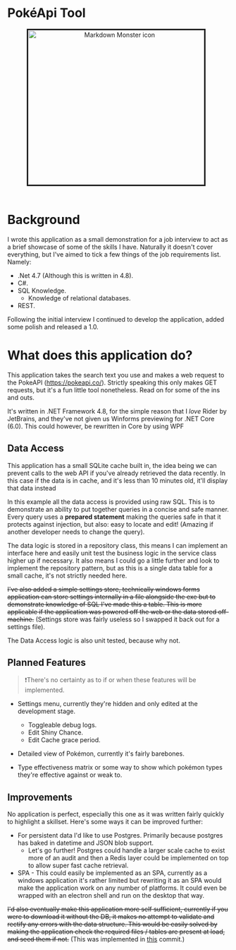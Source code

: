 # PokéApi Tool

<div align="center">
<img src="https://i.imgur.com/rf6WdtT.png" alt="Markdown Monster icon" style="margin-right: 10px; border-style: solid; margin-bottom: 20px;" width="400" height="350"/>
</div>

# Background

I wrote this application as a small demonstration for a job interview to act as a brief showcase of some of the skills I have. Naturally it doesn't cover everything, but I've aimed to tick a few things of the job requirements list. Namely:

- .Net 4.7 (Although this is written in 4.8).
- C#.
- SQL Knowledge.
    - Knowledge of relational databases.
- REST.

Following the initial interview I continued to develop the application, added some polish and released a 1.0.


# What does this application do?
This application takes the search text you use and makes a web request to the PokeAPI (https://pokeapi.co/). Strictly speaking this only makes GET requests, but it's a fun little tool nonetheless. Read on for some of the ins and outs.

It's written in .NET Framework 4.8, for the simple reason that I *love* Rider by JetBrains, and they've not given us Winforms previewing for .NET Core (6.0). This could however, be rewritten in Core by using WPF

## Data Access
This application has a small SQLite cache built in, the idea being we can prevent calls to the web API if you've already retrieved the data recently. In this case if the data is in cache, and it's less than 10 minutes old, it'll display that data instead

In this example all the data access is provided using raw SQL. This is to demonstrate an ability to put together queries in a concise and safe manner. Every query uses a **prepared statement** making the queries safe in that it protects against injection, but also: easy to locate and edit! (Amazing if another developer needs to change the query).

The data logic is stored in a repository class, this means I can implement an interface here and easily unit test the business logic in the service class higher up if necessary. It also means I could go a little further and look to implement the repository pattern, but as this is a single data table for a small cache, it's not strictly needed here.

~~I've also added a simple settings store, technically windows forms application can store settings internally in a file alongside the exe but to demonstrate knowledge of SQL I've made this a table. This is more applicable if the application was powered off the web or the data stored off-machine.~~
(Settings store was fairly useless so I swapped it back out for a settings file).

The Data Access logic is also unit tested, because why not.

## Planned Features
> ❗There's no certainty as to if or when these features will be implemented.

- Settings menu, currently they're hidden and only edited at the development stage.
  - Toggleable debug logs.
  - Edit Shiny Chance.
  - Edit Cache grace period.


- Detailed view of Pokémon, currently it's fairly barebones.
- Type effectiveness matrix or some way to show which pokémon types they're effective against or weak to.

## Improvements

No application is perfect, especially this one as it was written fairly quickly to highlight a skillset. Here's some ways it can be improved further:

- For persistent data I'd like to use Postgres. Primarily because postgres has baked in datetime and JSON blob support.
	- Let's go further! Postgres could handle a larger scale cache to exist more of an audit and then a Redis layer could be implemented on top to allow super fast cache retrieval.
- SPA - This could easily be implemented as an SPA, currently as a windows application it's rather limited but rewriting it as an SPA would make the application work on any number of platforms. It could even be wrapped with an electron shell and run on the desktop that way.

~~I'd also eventually make this application more self sufficient, currently if you were to download it without the DB, it makes no attempt to validate and rectify any errors with the data structure. This would be easily solved by making the application check the required files / tables are present at load, and seed them if not.~~
(This was implemented in [this](https://github.com/jakeahumphreys/PokeApiTechDemo/commit/cf798104e49cbe6b50a0d26e9e8bf086e32aca7d) commit.)
